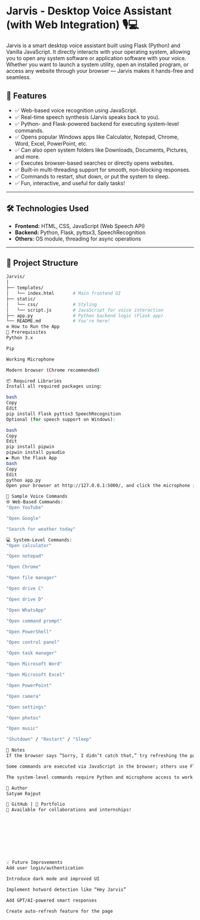 
# Jarvis - Desktop Voice Assistant (with Web Integration) 🎙️💻

Jarvis is a smart desktop voice assistant built using Flask (Python) and Vanilla JavaScript. It directly interacts with your operating system, allowing you to open any system software or application software with your voice. Whether you want to launch a system utility, open an installed program, or access any website through your browser — Jarvis makes it hands-free and seamless.

## 🚀 Features

- ✅ Web-based voice recognition using JavaScript.
- ✅ Real-time speech synthesis (Jarvis speaks back to you).
- ✅ Python- and Flask-powered backend for executing system-level commands.
- ✅ Opens popular Windows apps like Calculator, Notepad, Chrome, Word, Excel, PowerPoint, etc.
- ✅ Can also open system folders like Downloads, Documents, Pictures, and more.
- ✅ Executes browser-based searches or directly opens websites.
- ✅ Built-in multi-threading support for smooth, non-blocking responses.
- ✅ Commands to restart, shut down, or put the system to sleep.
- ✅ Fun, interactive, and useful for daily tasks!

---

## 🛠️ Technologies Used

- **Frontend:** HTML, CSS, JavaScript (Web Speech API)
- **Backend:** Python, Flask, pyttsx3, SpeechRecognition
- **Others:** OS module, threading for async operations

---

## 📂 Project Structure

```bash
Jarvis/
│
├── templates/
│   └── index.html       # Main frontend UI
├── static/
│   └── css/             # Styling
│   └── script.js        # JavaScript for voice interaction
├── app.py               # Python backend logic (Flask app)
└── README.md            # You're here!
⚙️ How to Run the App
🔧 Prerequisites
Python 3.x

Pip

Working Microphone

Modern browser (Chrome recommended)

📦 Required Libraries
Install all required packages using:

bash
Copy
Edit
pip install Flask pyttsx3 SpeechRecognition
Optional (for speech support on Windows):

bash
Copy
Edit
pip install pipwin
pipwin install pyaudio
▶️ Run the Flask App
bash
Copy
Edit
python app.py
Open your browser at http://127.0.0.1:5000/, and click the microphone icon to start speaking to Jarvis!

🎤 Sample Voice Commands
🌐 Web-Based Commands:
"Open YouTube"

"Open Google"

"Search for weather today"

💻 System-Level Commands:
"Open calculator"

"Open notepad"

"Open Chrome"

"Open file manager"

"Open drive C"

"Open drive D"

"Open WhatsApp"

"Open command prompt"

"Open PowerShell"

"Open control panel"

"Open task manager"

"Open Microsoft Word"

"Open Microsoft Excel"

"Open PowerPoint"

"Open camera"

"Open settings"

"Open photos"

"Open music"

"Shutdown" / "Restart" / "Sleep"

📌 Notes
If the browser says “Sorry, I didn’t catch that,” try refreshing the page.

Some commands are executed via JavaScript in the browser; others use Flask to run Python code.

The system-level commands require Python and microphone access to work correctly.

🙌 Author
Satyam Rajput

🔗 GitHub | 🔗 Portfolio
📧 Available for collaborations and internships!









💡 Future Improvements
Add user login/authentication

Introduce dark mode and improved UI

Implement hotword detection like “Hey Jarvis”

Add GPT/AI-powered smart responses

Create auto-refresh feature for the page
